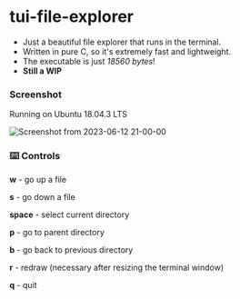 # tui-file-explorer

- Just a beautiful file explorer that runs in the terminal.
- Written in pure C, so it's extremely fast and lightweight.
- The executable is just *18560 bytes*!
- **Still a WIP**

### Screenshot

Running on Ubuntu 18.04.3 LTS

![Screenshot from 2023-06-12 21-00-00](https://github.com/hathibelagal-dev/tui-file-explorer/assets/42626106/15836081-98e4-4d01-9f3a-171b4eafb9bc)

### ⌨️ Controls

**w** - go up a file

**s** - go down a file

**space** - select current directory

**p** - go to parent directory

**b** - go back to previous directory

**r** - redraw (necessary after resizing the terminal window)

**q** - quit

